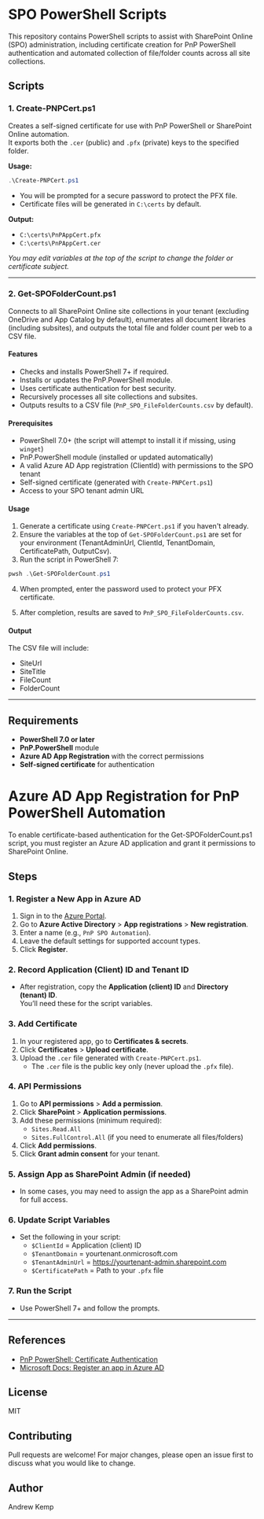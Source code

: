 # SPO PowerShell Scripts

This repository contains PowerShell scripts to assist with SharePoint Online (SPO) administration, including certificate creation for PnP PowerShell authentication and automated collection of file/folder counts across all site collections.

## Scripts

### 1. Create-PNPCert.ps1

Creates a self-signed certificate for use with PnP PowerShell or SharePoint Online automation.  
It exports both the `.cer` (public) and `.pfx` (private) keys to the specified folder.

**Usage:**

```powershell
.\Create-PNPCert.ps1
```

- You will be prompted for a secure password to protect the PFX file.
- Certificate files will be generated in `C:\certs` by default.

**Output:**
- `C:\certs\PnPAppCert.pfx`
- `C:\certs\PnPAppCert.cer`

_You may edit variables at the top of the script to change the folder or certificate subject._

---

### 2. Get-SPOFolderCount.ps1

Connects to all SharePoint Online site collections in your tenant (excluding OneDrive and App Catalog by default), enumerates all document libraries (including subsites), and outputs the total file and folder count per web to a CSV file.

#### Features

- Checks and installs PowerShell 7+ if required.
- Installs or updates the PnP.PowerShell module.
- Uses certificate authentication for best security.
- Recursively processes all site collections and subsites.
- Outputs results to a CSV file (`PnP_SPO_FileFolderCounts.csv` by default).

#### Prerequisites

- PowerShell 7.0+ (the script will attempt to install it if missing, using `winget`)
- PnP.PowerShell module (installed or updated automatically)
- A valid Azure AD App registration (ClientId) with permissions to the SPO tenant
- Self-signed certificate (generated with `Create-PNPCert.ps1`)
- Access to your SPO tenant admin URL

#### Usage

1. Generate a certificate using `Create-PNPCert.ps1` if you haven't already.
2. Ensure the variables at the top of `Get-SPOFolderCount.ps1` are set for your environment (TenantAdminUrl, ClientId, TenantDomain, CertificatePath, OutputCsv).
3. Run the script in PowerShell 7:

```powershell
pwsh .\Get-SPOFolderCount.ps1
```

4. When prompted, enter the password used to protect your PFX certificate.

5. After completion, results are saved to `PnP_SPO_FileFolderCounts.csv`.

#### Output

The CSV file will include:
- SiteUrl
- SiteTitle
- FileCount
- FolderCount

---

## Requirements

- **PowerShell 7.0 or later**
- **PnP.PowerShell** module
- **Azure AD App Registration** with the correct permissions
- **Self-signed certificate** for authentication

# Azure AD App Registration for PnP PowerShell Automation

To enable certificate-based authentication for the Get-SPOFolderCount.ps1 script, you must register an Azure AD application and grant it permissions to SharePoint Online.

## Steps

### 1. Register a New App in Azure AD

1. Sign in to the [Azure Portal](https://portal.azure.com).
2. Go to **Azure Active Directory** > **App registrations** > **New registration**.
3. Enter a name (e.g., `PnP SPO Automation`).
4. Leave the default settings for supported account types.
5. Click **Register**.

### 2. Record Application (Client) ID and Tenant ID

- After registration, copy the **Application (client) ID** and **Directory (tenant) ID**.  
  You’ll need these for the script variables.

### 3. Add Certificate

1. In your registered app, go to **Certificates & secrets**.
2. Click **Certificates** > **Upload certificate**.
3. Upload the `.cer` file generated with `Create-PNPCert.ps1`.
   - The `.cer` file is the public key only (never upload the `.pfx` file).

### 4. API Permissions

1. Go to **API permissions** > **Add a permission**.
2. Click **SharePoint** > **Application permissions**.
3. Add these permissions (minimum required):
    - `Sites.Read.All`
    - `Sites.FullControl.All` (if you need to enumerate all files/folders)
4. Click **Add permissions**.
5. Click **Grant admin consent** for your tenant.

### 5. Assign App as SharePoint Admin (if needed)

- In some cases, you may need to assign the app as a SharePoint admin for full access.

### 6. Update Script Variables

- Set the following in your script:
    - `$ClientId` = Application (client) ID
    - `$TenantDomain` = yourtenant.onmicrosoft.com
    - `$TenantAdminUrl` = https://yourtenant-admin.sharepoint.com
    - `$CertificatePath` = Path to your `.pfx` file

### 7. Run the Script

- Use PowerShell 7+ and follow the prompts.

---

## References

- [PnP PowerShell: Certificate Authentication](https://pnp.github.io/powershell/articles/certificate-authentication.html)
- [Microsoft Docs: Register an app in Azure AD](https://docs.microsoft.com/en-us/azure/active-directory/develop/quickstart-register-app)


## License

MIT

## Contributing

Pull requests are welcome! For major changes, please open an issue first to discuss what you would like to change.

## Author

Andrew Kemp
